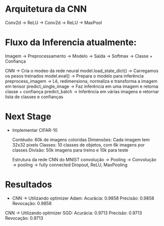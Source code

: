 # Arquitetura da CNN
Conv2d -> ReLU -> Conv2d -> ReLU -> MaxPool

# Fluxo da Inferencia atualmente:
Imagem -> Preprocessamento -> Modelo -> Saída -> Softmax -> Classe + Confiança

CNN -> Cria o modeo da rede neural
model.load_state_dict() -> Carregamos os pesos treinados
model.eval() -> Prepara o modelo para inferência
preprocess_imagem -> Lê, redimensiona, normaliza e transforma a imagem em tensor
predict_single_image -> Faz inferência em uma imagem e retorna classe + confiança
predict_batch -> Inferência em várias imagens e retornar lista de classes e confianças

# Next Stage 
* Implementar CIFAR-10

    Contéudo: 60k de imagens coloridas
    Dimensões: Cada imagem tem 32x32 pixels
    Classes: 10 classes de objetos, com 6k imagens por classes
    Divisão: 50k imagens para treino e 10k para teste

    Estrutura da rede CNN do MNIST
    convolução -> Pooling -> Convolução -> pooling -> fully connected
    Dropout, ReLU, MaxPooling

# Resultados
* CNN -> Utilizando optimizer Adam: 
Acurácia: 0.9858
Precisão: 0.9858
Revocação: 0.9858

CNN -> Utilizando optimizer SGD:
Acurácia: 0.9713
Precisão: 0.9713
Revocação: 0.9713